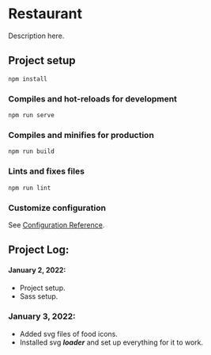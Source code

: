 # Restaurant

Description here.

## Project setup

```
npm install
```

### Compiles and hot-reloads for development

```
npm run serve
```

### Compiles and minifies for production

```
npm run build
```

### Lints and fixes files

```
npm run lint
```

### Customize configuration

See [Configuration Reference](https://cli.vuejs.org/config/).

## Project Log:

#### January 2, 2022:

-   Project setup.
-   Sass setup.

### January 3, 2022:

-   Added svg files of food icons.
-   Installed svg _**loader**_ and set up everything for it to work.
